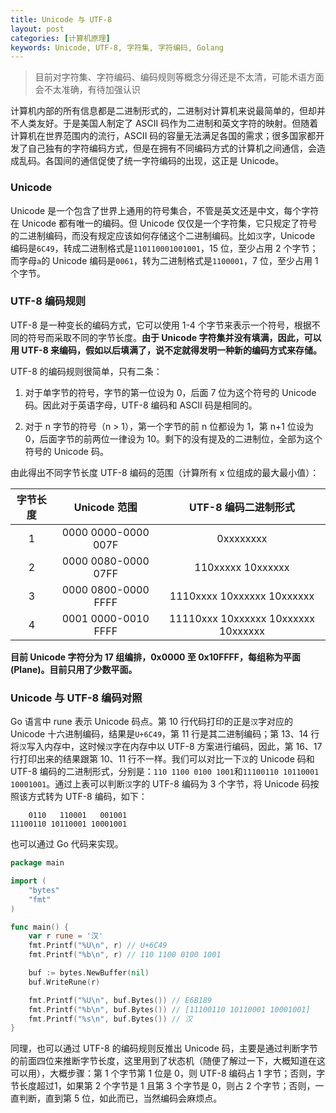 ```yaml
---
title: Unicode 与 UTF-8
layout: post
categories: [计算机原理]
keywords: Unicode, UTF-8, 字符集, 字符编码, Golang
---
```


> 目前对字符集、字符编码、编码规则等概念分得还是不太清，可能术语方面会不太准确，有待加强认识

计算机内部的所有信息都是二进制形式的，二进制对计算机来说最简单的，但却并不人类友好。于是美国人制定了 ASCII 码作为二进制和英文字符的映射。但随着计算机在世界范围内的流行，ASCII 码的容量无法满足各国的需求；很多国家都开发了自己独有的字符编码方式，但是在拥有不同编码方式的计算机之间通信，会造成乱码。各国间的通信促使了统一字符编码的出现，这正是 Unicode。

### Unicode

Unicode 是一个包含了世界上通用的符号集合，不管是英文还是中文，每个字符在 Unicode 都有唯一的编码。但 Unicode 仅仅是一个字符集，它只规定了符号的二进制编码，而没有规定应该如何存储这个二进制编码。比如`汉`字，Unicode 编码是`6C49`，转成二进制格式是`110110001001001`，15 位，至少占用 2 个字节；而字母`a`的 Unicode 编码是`0061`，转为二进制格式是`1100001`，7 位，至少占用 1 个字节。

### UTF-8 编码规则

UTF-8 是一种变长的编码方式，它可以使用 1-4 个字节来表示一个符号，根据不同的符号而采取不同的字节长度。**由于 Unicode 字符集并没有填满，因此，可以用 UTF-8 来编码，假如以后填满了，说不定就得发明一种新的编码方式来存储。**

UTF-8 的编码规则很简单，只有二条：

1.  对于单字节的符号，字节的第一位设为 0，后面 7 位为这个符号的 Unicode 码。因此对于英语字母，UTF-8 编码和 ASCII 码是相同的。

2.  对于 n 字节的符号（n > 1），第一个字节的前 n 位都设为 1，第 n+1 位设为 0，后面字节的前两位一律设为 10。剩下的没有提及的二进制位，全部为这个符号的 Unicode 码。

由此得出不同字节长度 UTF-8 编码的范围（计算所有 x 位组成的最大最小值）：

| 字节长度 | Unicode 范围 | UTF-8 编码二进制形式 |
| :--: | :--: | :--: |
| 1 | 0000 0000-0000 007F | 0xxxxxxxx |
| 2 | 0000 0080-0000 07FF | 110xxxxx 10xxxxxx |
| 3 | 0000 0800-0000 FFFF | 1110xxxx 10xxxxxx 10xxxxxx |
| 4 | 0001 0000-0010 FFFF | 11110xxx 10xxxxxx 10xxxxxx 10xxxxxx |

**目前 Unicode 字符分为 17 组编排，0x0000 至 0x10FFFF，每组称为平面(Plane)。目前只用了少数平面。**

### Unicode 与 UTF-8 编码对照

Go 语言中 rune 表示 Unicode 码点。第 10 行代码打印的正是`汉`字对应的 Unicode 十六进制编码，结果是`U+6C49`，第 11 行是其二进制编码；第 13、14 行将`汉`写入内存中，这时候`汉`字在内存中以 UTF-8 方案进行编码，因此，第 16、17 行打印出来的结果跟第 10、11 行不一样。我们可以对比一下`汉`的 Unicode 码和 UTF-8 编码的二进制形式，分别是：`110 1100 0100 1001`和`11100110 10110001 10001001`。通过上表可以判断`汉`字的 UTF-8 编码为 3 个字节，将 Unicode 码按照该方式转为 UTF-8 编码，如下：
 
 
```
    0110   110001   001001
11100110 10110001 10001001
```
 
 
也可以通过 Go 代码来实现。


```go
package main

import (
    "bytes"
    "fmt"
)

func main() {
    var r rune = '汉'
    fmt.Printf("%U\n", r) // U+6C49
    fmt.Printf("%b\n", r) // 110 1100 0100 1001

    buf := bytes.NewBuffer(nil)
    buf.WriteRune(r)

    fmt.Printf("%U\n", buf.Bytes()) // E6B189
    fmt.Printf("%b\n", buf.Bytes()) // [11100110 10110001 10001001]
    fmt.Printf("%s\n", buf.Bytes()) // 汉
}
```


同理，也可以通过 UTF-8 的编码规则反推出 Unicode 码，主要是通过判断字节的前面四位来推断字节长度，这里用到了状态机（随便了解过一下，大概知道在这可以用），大概步骤：第 1 个字节第 1 位是 0，则 UTF-8 编码占 1 字节；否则，字节长度超过1，如果第 2 个字节是 1 且第 3 个字节是 0，则占 2 个字节；否则，一直判断，直到第 5 位，如此而已，当然编码会麻烦点。
